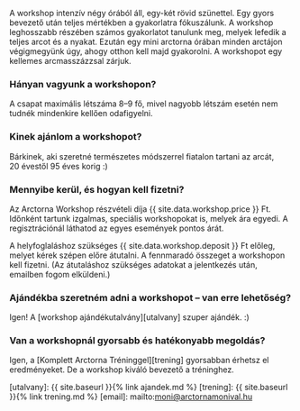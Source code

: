 A workshop intenzív négy órából áll, egy-két rövid szünettel. Egy
gyors bevezető után teljes mértékben a gyakorlatra fókuszálunk. A
workshop leghosszabb részében számos gyakorlatot tanulunk meg, melyek
lefedik a teljes arcot és a nyakat. Ezután egy mini arctorna órában
minden arctájon végigmegyünk úgy, ahogy otthon kell majd gyakorolni. A
workshopot egy kellemes arcmasszázzsal&nbsp;zárjuk.

### Hányan vagyunk a&nbsp;workshopon?

A csapat maximális létszáma 8–9 fő, mivel nagyobb létszám esetén nem
tudnék mindenkire kellően&nbsp;odafigyelni.

### Kinek ajánlom a&nbsp;workshopot?

Bárkinek, aki szeretné természetes módszerrel fiatalon tartani az
arcát, 20&nbsp;évestől <span class="u-NoWrap">95&nbsp;éves korig :)</span>

### Mennyibe kerül, és hogyan kell fizetni?

Az Arctorna Workshop részvételi díja {{ site.data.workshop.price }}&nbsp;Ft.
Időnként tartunk izgalmas, speciális workshopokat is, melyek ára egyedi. A
regisztrációnál láthatod az egyes események pontos árát.

A helyfoglaláshoz szükséges {{ site.data.workshop.deposit }}&nbsp;Ft előleg,
melyet kérek szépen előre átutalni. A fennmaradó összeget a workshopon kell
fizetni. (Az átutaláshoz szükséges adatokat a jelentkezés után, emailben fogom
elküldeni.)

### Ajándékba szeretném adni a workshopot – van&nbsp;erre&nbsp;lehetőség?

Igen! A  [workshop ajándékutalvány][utalvany] szuper ajándék. :)

### Van a workshopnál gyorsabb és hatékonyabb&nbsp;megoldás?

Igen, a [Komplett Arctorna Tréninggel][trening]
gyorsabban érhetsz el eredményeket. De a workshop kiváló bevezető
a tréninghez.


[utalvany]: {{ site.baseurl }}{% link ajandek.md %}
[trening]: {{ site.baseurl }}{% link trening.md %}
[email]: mailto:moni@arctornamonival.hu
